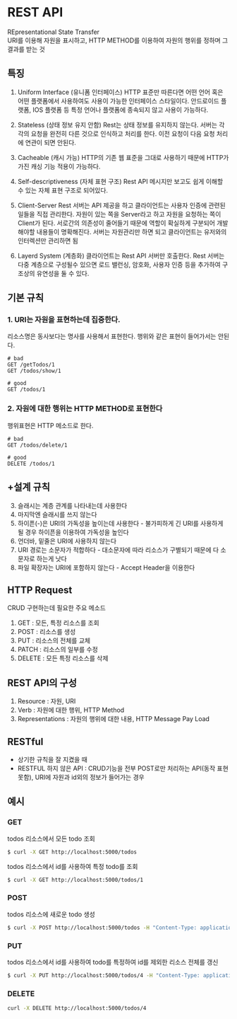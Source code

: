 # REST API

REpresentational State Transfer  
URI를 이용해 자원을 표시하고, HTTP METHOD를 이용하여 자원의 행위를 정하며 그 결과를 받는 것

## 특징

1. Uniform Interface (유니폼 인터페이스)
HTTP 표준만 따른다면 어떤 언어 혹은 어떤 플랫폼에서 사용하여도 사용이 가능한 인터페이스 스타일이다. 안드로이드 플랫폼, IOS 플랫폼 등 특정 언어나 플랫폼에 종속되지 않고 사용이 가능하다.

2. Stateless (상태 정보 유지 안함)
Rest는 상태 정보를 유지하지 않는다. 서버는 각각의 요청을 완전히 다른 것으로 인식하고 처리를 한다. 이전 요청이 다음 요청 처리에 연관이 되면 안된다.

3. Cacheable (캐시 가능)
HTTP의 기존 웹 표준을 그대로 사용하기 때문에 HTTP가 가진 캐싱 기능 적용이 가능하다.

4. Self-descriptiveness (자체 표현 구조)
Rest API 메시지만 보고도 쉽게 이해할 수 있는 자체 표현 구조로 되어있다.

5. Client-Server
Rest 서버는 API 제공을 하고 클라이언트는 사용자 인증에 관련된 일들을 직접 관리한다. 자원이 있는 쪽을 Server라고 하고 자원을 요청하는 쪽이 Client가 된다. 서로간의 의존성이 줄어들기 때문에 역할이 확실하게 구분되어 개발해야할 내용들이 명확해진다. 서버는 자원관리만 하면 되고 클라이언트는 유저와의 인터렉션만 관리하면 됨

6. Layerd System (계층화)
클라이언트는 Rest API 서버만 호출한다. Rest 서버는 다중 계층으로 구성될수 있으면 로드 밸런싱, 암호화, 사용자 인증 등을 추가하여 구조상의 유연성을 둘 수 있다.

## 기본 규칙

### 1. URI는 자원을 표현하는데 집중한다.

리소스명은 동사보다는 명사를 사용해서 표현한다. 행위와 같은 표현이 들어가서는 안된다.

```plain text
# bad
GET /getTodos/1
GET /todos/show/1

# good
GET /todos/1
```

### 2. 자원에 대한 행위는 HTTP METHOD로 표현한다
행위표현은 HTTP 메소드로 한다.

```plain text
# bad
GET /todos/delete/1

# good
DELETE /todos/1
```

## +설계 규칙

3. 슬래시는 계층 관계를 나타내는데 사용한다
4. 마지막엔 슬래시를 쓰지 않는다
5. 하이픈(-)은 URI의 가독성을 높이는데 사용한다 - 불가피하게 긴 URI를 사용하게 될 경우 하이픈을 이용하여 가독성을 높인다
6. 언더바, 밑줄은 URI에 사용하지 않는다
7. URI 경로는 소문자가 적합하다 - 대소문자에 따라 리소스가 구별되기 때문에 다 소문자로 하는게 낫다
8. 파일 확장자는 URI에 포함하지 않는다 - Accept Header을 이용한다

## HTTP Request

CRUD 구현하는데 필요한 주요 메소드

1. GET : 모든, 특정 리소스를 조회
2. POST : 리소스를 생성
3. PUT : 리소스의 전체를 교체
4. PATCH : 리소스의 일부를 수정
5. DELETE : 모든 특정 리소스를 삭제

## REST API의 구성

1. Resource : 자원, URI
2. Verb : 자원에 대한 행위, HTTP Method
3. Representations : 자원의 행위에 대한 내용, HTTP Message Pay Load

## RESTful
- 상기한 규칙을 잘 지켰을 때
- RESTFUL 하지 않은 API : CRUD기능을 전부 POST로만 처리하는 API(동작 표현 못함), URI에 자원과 id외의 정보가 들어가는 경우

## 예시

### GET

todos 리소스에서 모든 todo 조회

```bash
$ curl -X GET http://localhost:5000/todos
```

todos 리소스에서 id를 사용하여 특정 todo를 조회

```bash
$ curl -X GET http://localhost:5000/todos/1
```
### POST
todos 리소스에 새로운 todo 생성
```bash
$ curl -X POST http://localhost:5000/todos -H "Content-Type: application/json" -d '{"id": 4, "content": "Angular", "completed": true}'
```

### PUT
todos 리소스에서 id를 사용하여 todo를 특정하여 id를 제외한 리소스 전체를 갱신
```bash
$ curl -X PUT http://localhost:5000/todos/4 -H "Content-Type: application/json" -d '{"id": 4, "content": "React", "completed": false}'
```

### DELETE
```bash
curl -X DELETE http://localhost:5000/todos/4
```

